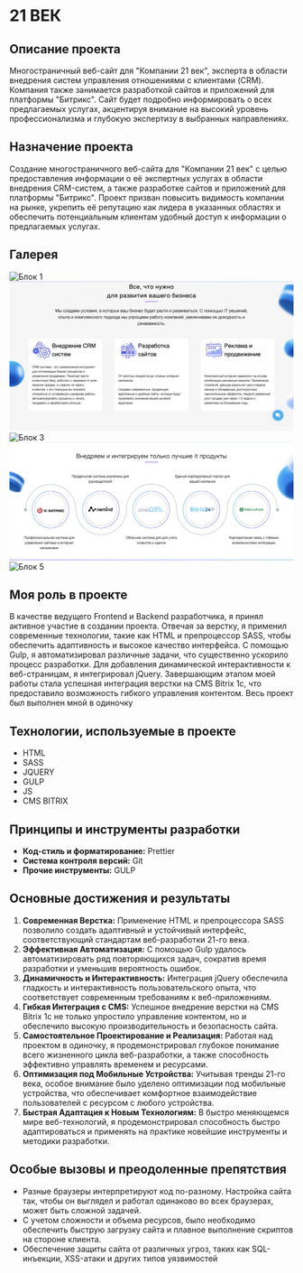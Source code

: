 # 21 ВЕК

## Описание проекта
Многостраничный веб-сайт для "Компании 21 век", эксперта в области внедрения систем управления отношениями с клиентами (CRM). Компания также занимается разработкой сайтов и приложений для платформы "Битрикс". Сайт будет подробно информировать о всех предлагаемых услугах, акцентируя внимание на высокий уровень профессионализма и глубокую экспертизу в выбранных направлениях.

## Назначение проекта
Создание многостраничного веб-сайта для "Компании 21 век" с целью предоставления информации о её экспертных услугах в области внедрения CRM-систем, а также разработке сайтов и приложений для платформы "Битрикс". Проект призван повысить видимость компании на рынке, укрепить её репутацию как лидера в указанных областях и обеспечить потенциальным клиентам удобный доступ к информации о предлагаемых услугах.

## Галерея

![Блок 1](https://github.com/BrepeX/21vek-project/blob/main/Снимок%20экрана%202023-10-14%20в%2023.37.27.png)
![Блок 2](https://github.com/BrepeX/21vek-project/blob/main/Снимок%20экрана%202023-10-14%20в%2023.37.44.png)
![Блок 3](https://github.com/BrepeX/21vek-project/blob/main/Снимок%20экрана%202023-10-14%20в%2023.37.57.png)
![Блок 4](https://github.com/BrepeX/21vek-project/blob/main/Снимок%20экрана%202023-10-14%20в%2023.38.06.png)
![Блок 5](https://github.com/BrepeX/21vek-project/blob/main/Снимок%20экрана%202023-10-14%20в%2023.38.18.png)

## Моя роль в проекте
В качестве ведущего Frontend и Backend разработчика, я принял активное участие в создании проекта. Отвечая за верстку, я применил современные технологии, такие как HTML и препроцессор SASS, чтобы обеспечить адаптивность и высокое качество интерфейса. С помощью Gulp, я автоматизировал различные задачи, что существенно ускорило процесс разработки. Для добавления динамической интерактивности к веб-страницам, я интегрировал jQuery. Завершающим этапом моей работы стала успешная интеграция верстки на CMS Bitrix 1c, что предоставило возможность гибкого управления контентом. Весь проект был выполнен мной в одиночку

## Технологии, используемые в проекте
- HTML
- SASS
- JQUERY
- GULP
- JS
- CMS BITRIX

## Принципы и инструменты разработки
- **Код-стиль и форматирование:** Prettier
- **Система контроля версий:** Git
- **Прочие инструменты:** GULP

## Основные достижения и результаты
1. **Современная Верстка:** Применение HTML и препроцессора SASS позволило создать адаптивный и устойчивый интерфейс, соответствующий стандартам веб-разработки 21-го века.
2. **Эффективная Автоматизация:** С помощью Gulp удалось автоматизировать ряд повторяющихся задач, сократив время разработки и уменьшив вероятность ошибок.
3. **Динамичность и Интерактивность:** Интеграция jQuery обеспечила гладкость и интерактивность пользовательского опыта, что соответствует современным требованиям к веб-приложениям.
4. **Гибкая Интеграция с CMS:** Успешное внедрение верстки на CMS Bitrix 1c не только упростило управление контентом, но и обеспечило высокую производительность и безопасность сайта.
5. **Самостоятельное Проектирование и Реализация:** Работая над проектом в одиночку, я продемонстрировал глубокое понимание всего жизненного цикла веб-разработки, а также способность эффективно управлять временем и ресурсами.
6. **Оптимизация под Мобильные Устройства:** Учитывая тренды 21-го века, особое внимание было уделено оптимизации под мобильные устройства, что обеспечивает комфортное взаимодействие пользователей с ресурсом с любого устройства.
7. **Быстрая Адаптация к Новым Технологиям:** В быстро меняющемся мире веб-технологий, я продемонстрировал способность быстро адаптироваться и применять на практике новейшие инструменты и методики разработки.

## Особые вызовы и преодоленные препятствия
- Разные браузеры интерпретируют код по-разному. Настройка сайта так, чтобы он выглядел и работал одинаково во всех браузерах, может быть сложной задачей.
- С учетом сложности и объема ресурсов, было необходимо обеспечить быструю загрузку сайта и плавное выполнение скриптов на стороне клиента.
- Обеспечение защиты сайта от различных угроз, таких как SQL-инъекции, XSS-атаки и других типов уязвимостей
